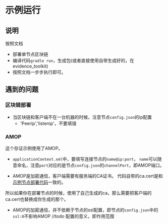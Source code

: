 # 示例运行

## 说明
按照文档
- 部署单节点区块链
- 编译代码`gradle run`，生成包(或者直接使用自带生成好的，在evidence_toolkit)
- 按照文档一步步执行即可。


## 遇到的问题

### 区块链部署
- 当区块链和客户端不在一台机器的时候，注意节点`config.json`的ip配置
    - 'Peerip','listenip'，不要填错

### AMOP
这个存证示例使用了AMOP。

- `applicationContext.xml`中，要填写连接节点的`name@ip:port`，
`name`可以随意命名，注意`port`对应的是节点`config.json`的`channelPort`，即AMOP端口。

- AMOP是加密通信，客户端需要有服务端的CA证书。
代码自带的ca.cert是和[示例节点部署代码](https://github.com/FISCO-BCOS/FISCO-BCOS/tree/master/doc/manual)一致的。

所以如果你在部署节点的时候，使用了自己生成的ca，那么需要把客户端的ca.cert也替换成你生成的那个。

- AMOP的加密通信，并不依赖于节点的ssl配置，即节点的`config.json`中的`ssl:0`不影响AMOP //todo 配置的意义，即作用范围
